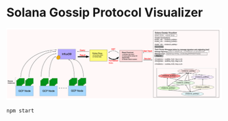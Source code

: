


# Solana Gossip Protocol Visualizer
![alt text](Solana-Gossip-Visualizer-Arch.png?raw=True)

```
npm start
```
